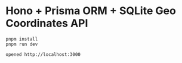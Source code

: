 
# Hono + Prisma ORM + SQLite Geo Coordinates API

```
pnpm install
pnpm run dev
```

```
opened http://localhost:3000
```
